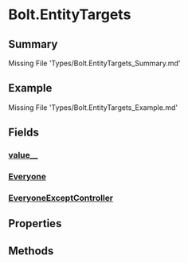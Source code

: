 # Bolt.EntityTargets
## Summary
Missing File 'Types/Bolt.EntityTargets_Summary.md'
## Example
Missing File 'Types/Bolt.EntityTargets_Example.md'
## Fields
### [value__](Types/Bolt.EntityTargets/F/value__.md)
### [Everyone](Types/Bolt.EntityTargets/F/Everyone.md)
### [EveryoneExceptController](Types/Bolt.EntityTargets/F/EveryoneExceptController.md)
## Properties
## Methods
